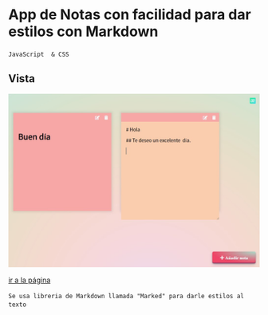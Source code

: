 # App de Notas con facilidad para dar estilos con Markdown
`JavaScript  & CSS`

## Vista

![image](vista.jpg)

[ir a la página](https://tender-hugle-f28617.netlify.app/)

`Se usa libreria de Markdown llamada "Marked" para darle estilos al texto`

